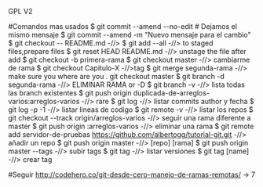 GPL V2

#Comandos mas usados
$ git commit --amend --no-edit # Dejamos el mismo mensaje
$ git commit --amend -m "Nuevo mensaje para el cambio"
$ git checkout -- README.md -//> 
$ git add --all -//> to staged files,prepare files
$ git reset HEAD README.md -//>  unstage the file after add
$ git checkout -b primera-rama
$ git checkout master -//> cambiarme de rama
$ git checkout Capitulo-X -//>tag
$ git merge segunda-rama -//> make sure you where are you . git checkout master
$ git branch -d segunda-rama -//> ELIMINAR RAMA or -D
$ git branch -v -//> lista todas las branch existentes
$ git push origin duplicada-de-arreglos-varios:arreglos-varios -//> rare
$ git log -//> listar commits author y fecha
$ git log -p -1 -//> listar lineas de codigo
$ git remote -v -//> listar los repos
$ git checkout --track origin/arreglos-varios -//> seguir una rama diferente a master
$ git push origin :arreglos-varios -//> eliminar una rama
$ git remote add servidor-de-pruebas https://github.com/albertogg/tutorial-git.git -//> añadir un repo
$ git push origin master -//> [repo] [rama]
$ git push origin master --tags -//> subir tags
$ git tag -//> listar versiones
$ git tag [name] -//> crear tag

#Seguir
http://codehero.co/git-desde-cero-manejo-de-ramas-remotas/   -> 7
